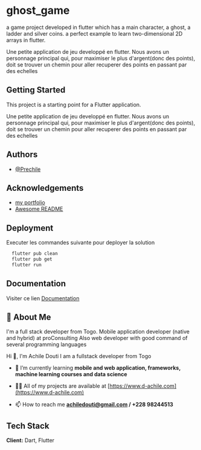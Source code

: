# ghost_game

a game project developed in flutter which has a main character, a ghost, a ladder and silver coins. a perfect example to learn two-dimensional 2D arrays in flutter.


Une petite application de jeu developpé en flutter.
Nous avons un personnage principal qui, pour maximiser le plus d'argent(donc des points), doit se trouver un
chemin pour aller recuperer des points en passant par des echelles

## Getting Started

This project is a starting point for a Flutter application.


Une petite application de jeu developpé en flutter.
Nous avons un personnage principal qui, pour maximiser le plus d'argent(donc des points), doit se trouver un
chemin pour aller recuperer des points en passant par des echelles
## Authors

- [@Prechile](https://www.github.com/Prechile)



## Acknowledgements

- [my portfolio](https://d-achile.com)
- [Awesome README](https://github.com/Prechile/README)




## Deployment

Executer les commandes suivante pour deployer la solution

```bash
  flutter pub clean
  flutter pub get 
  flutter run
```


## Documentation

Visiter ce lien
[Documentation](https://docs.flutter.dev)




## 🚀 About Me
I'm a full stack developer from Togo.
Mobile application developer (native and hybrid) at proConsulting
Also web developer with good command of several programming languages

Hi 👋, I'm Achile Douti
I am a fullstack developer from Togo

- 🌱 I’m currently learning **mobile and web application, frameworks, machine learning courses and data science**

- 👨‍💻 All of my projects are available at [https://www.d-achile.com](https://www.d-achile.com)

- 📫 How to reach me **achiledouti@gmail.com / +228 98244513**




## Tech Stack

**Client:** Dart, Flutter


